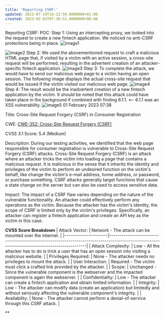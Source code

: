 ```yaml
---
title: 'Reporting CSRF:'
updated: 2023-07-19T16:13:59.0000000+01:00
created: 2023-02-01T07:38:53.0000000+00:00
---
```


Reporting CSRF:
POC:
Step 1: Using an intercepting proxy, we looked into the request to create a new fintech application. We noticed no anti-CSRF protections being in place.
![image1](../../../../../_resources/image1-119.png)

![image2](../../../../../_resources/image2-96.png)
Step 2: We used the abovementioned request to craft a malicious HTML page that, if visited by a victim with an active session, a cross-site request will be performed, resulting in the advertent creation of an attacker-specific fintech application.
![image3](../../../../../_resources/image3-77.png)
Step 3: To complete the attack, we would have to send our malicious web page to a victim having an open session. The following image displays the actual cross-site request that would be issued if the victim visited our malicious web page.
![image4](../../../../../_resources/image4-63.png)
Step 4: The result would be the inadvertent creation of a new fintech application by the victim. It should be noted that this attack could have taken place in the background if combined with finding 6.1.1. \<-- 6.1.1 was an XSS vulnerability.
![image5](../../../../../_resources/image5-49.png)
01 February 2023
07:38

Title: Cross-Site Request Forgery (CSRF) in Consumer Registration

CWE: [CWE-352: Cross-Site Request Forgery (CSRF)](https://cwe.mitre.org/data/definitions/352.html)

CVSS 3.1 Score: 5.4 (Medium)

Description: During our testing activities, we identified that the web page responsible for consumer registration is vulnerable to Cross-Site Request Forgery (CSRF) attacks. Cross-Site Request Forgery (CSRF) is an attack where an attacker tricks the victim into loading a page that contains a malicious request. It is malicious in the sense that it inherits the identity and privileges of the victim to perform an undesired function on the victim's behalf, like change the victim's e-mail address, home address, or password, or purchase something. CSRF attacks generally target functions that cause a state change on the server but can also be used to access sensitive data.

Impact: The impact of a CSRF flaw varies depending on the nature of the vulnerable functionality. An attacker could effectively perform any operations as the victim. Because the attacker has the victim's identity, the scope of CSRF is limited only by the victim's privileges. Specifically, an attacker can register a fintech application and create an API key as the victim in this case.

**CVSS Score Breakdown**
| Attack Vector:       | Network - The attack can be mounted over the internet.                                                                                         |
|----------------------|------------------------------------------------------------------------------------------------------------------------------------------------|
| Attack Complexity:   | Low - All the attacker has to do is trick a user that has an open session into visiting a malicious website.                                   |
| Privileges Required: | None - The attacker needs no privileges to mount the attack.                                                                                   |
| User Interaction:    | Required - The victim must click a crafted link provided by the attacker.                                                                      |
| Scope:               | Unchanged - Since the vulnerable component is the webserver and the impacted component is again the webserver.                                 |
| Confidentiality:     | Low - The attacker can create a fintech application and obtain limited information.                                                            |
| Integrity:           | Low - The attacker can modify data (create an application) but limitedly and without seriously affecting the vulnerable component's integrity. |
| Availability:        | None - The attacker cannot perform a denial-of-service through this CSRF attack.                                                               |

**
